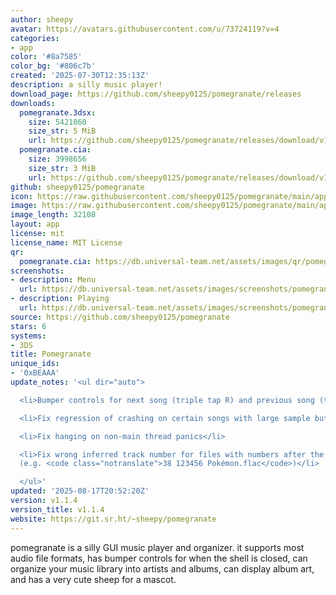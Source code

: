 ```yaml
---
author: sheepy
avatar: https://avatars.githubusercontent.com/u/73724119?v=4
categories:
- app
color: '#8a7585'
color_bg: '#806c7b'
created: '2025-07-30T12:35:13Z'
description: a silly music player!
download_page: https://github.com/sheepy0125/pomegranate/releases
downloads:
  pomegranate.3dsx:
    size: 5421060
    size_str: 5 MiB
    url: https://github.com/sheepy0125/pomegranate/releases/download/v1.1.4/pomegranate.3dsx
  pomegranate.cia:
    size: 3998656
    size_str: 3 MiB
    url: https://github.com/sheepy0125/pomegranate/releases/download/v1.1.4/pomegranate.cia
github: sheepy0125/pomegranate
icon: https://raw.githubusercontent.com/sheepy0125/pomegranate/main/app/icon.png
image: https://raw.githubusercontent.com/sheepy0125/pomegranate/main/app/banner.png
image_length: 32108
layout: app
license: mit
license_name: MIT License
qr:
  pomegranate.cia: https://db.universal-team.net/assets/images/qr/pomegranate-cia.png
screenshots:
- description: Menu
  url: https://db.universal-team.net/assets/images/screenshots/pomegranate/menu.png
- description: Playing
  url: https://db.universal-team.net/assets/images/screenshots/pomegranate/playing.png
source: https://github.com/sheepy0125/pomegranate
stars: 6
systems:
- 3DS
title: Pomegranate
unique_ids:
- '0xBEAAA'
update_notes: '<ul dir="auto">

  <li>Bumper controls for next song (triple tap R) and previous song (triple tap L)</li>

  <li>Fix regression of crashing on certain songs with large sample buffers</li>

  <li>Fix hanging on non-main thread panics</li>

  <li>Fix wrong inferred track number for files with numbers after the track number
  (e.g. <code class="notranslate">38 123456 Pokémon.flac</code>)</li>

  </ul>'
updated: '2025-08-17T20:52:20Z'
version: v1.1.4
version_title: v1.1.4
website: https://git.sr.ht/~sheepy/pomegranate
---
```

pomegranate is a silly GUI music player and organizer. it supports most audio file formats, has bumper controls for when the shell is closed, can organize your music library into artists and albums, can display album art, and has a very cute sheep for a mascot.